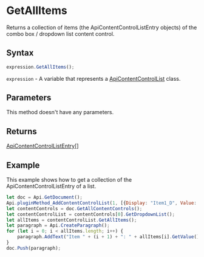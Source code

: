 # GetAllItems

Returns a collection of items (the ApiContentControlListEntry objects) of the combo box / dropdown list content control.

## Syntax

```javascript
expression.GetAllItems();
```

`expression` - A variable that represents a [ApiContentControlList](../ApiContentControlList.md) class.

## Parameters

This method doesn't have any parameters.

## Returns

[ApiContentControlListEntry](../../ApiContentControlListEntry/ApiContentControlListEntry.md)[]

## Example

This example shows how to get a collection of the ApiContentControlListEntry of a list.

```javascript editor-
let doc = Api.GetDocument();
Api.pluginMethod_AddContentControlList(1, [{Display: "Item1_D", Value: "Item1_V"}, {Display: "Item2_D", Value: "Item2_V"}], {"Id": 100, "Tag": "CC_Tag", "Lock": 3});
let contentControls = doc.GetAllContentControls();
let contentControlList = contentControls[0].GetDropdownList();
let allItems = contentControlList.GetAllItems();
let paragraph = Api.CreateParagraph();
for (let i = 0; i < allItems.length; i++) {
    paragraph.AddText("Item " + (i + 1) + ": " + allItems[i].GetValue() + "\n");
}
doc.Push(paragraph);
```
